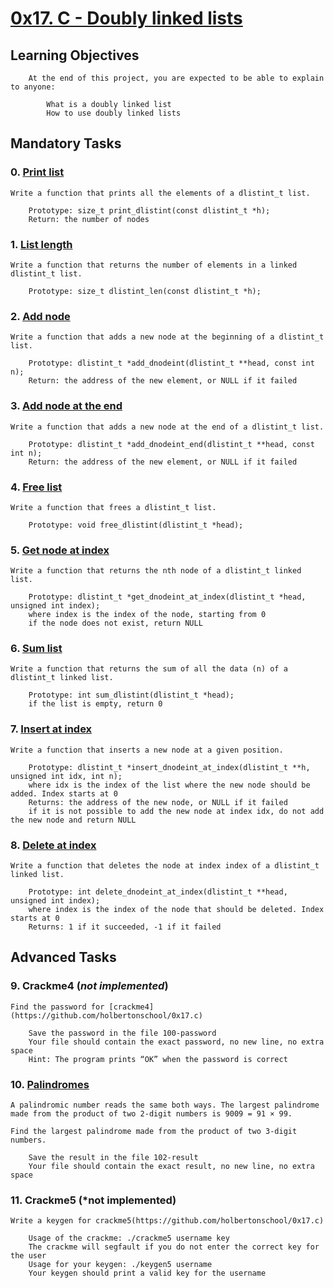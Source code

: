# [0x17. C - Doubly linked lists](https://github.com/leulyk/alx-low_level_programming/tree/main/0x17-doubly_linked_lists)

## Learning Objectives

        At the end of this project, you are expected to be able to explain to anyone:

            What is a doubly linked list
            How to use doubly linked lists

## Mandatory Tasks

### 0. [Print list](https://github.com/leulyk/alx-low_level_programming/blob/main/0x17-doubly_linked_lists/0-print_dlistint.c)

	Write a function that prints all the elements of a dlistint_t list.

	    Prototype: size_t print_dlistint(const dlistint_t *h);
	    Return: the number of nodes

### 1. [List length](https://github.com/leulyk/alx-low_level_programming/blob/main/0x17-doubly_linked_lists/1-dlistint_len.c)

	Write a function that returns the number of elements in a linked dlistint_t list.

	    Prototype: size_t dlistint_len(const dlistint_t *h);

### 2. [Add node](https://github.com/leulyk/alx-low_level_programming/blob/main/0x17-doubly_linked_lists/2-add_dnodeint.c)

	Write a function that adds a new node at the beginning of a dlistint_t list.

	    Prototype: dlistint_t *add_dnodeint(dlistint_t **head, const int n);
	    Return: the address of the new element, or NULL if it failed

### 3. [Add node at the end](https://github.com/leulyk/alx-low_level_programming/blob/main/0x17-doubly_linked_lists/3-add_dnodeint_end.c)

	Write a function that adds a new node at the end of a dlistint_t list.

	    Prototype: dlistint_t *add_dnodeint_end(dlistint_t **head, const int n);
	    Return: the address of the new element, or NULL if it failed

### 4. [Free list](https://github.com/leulyk/alx-low_level_programming/blob/main/0x17-doubly_linked_lists/4-free_dlistint.c)

	Write a function that frees a dlistint_t list.

	    Prototype: void free_dlistint(dlistint_t *head);

### 5. [Get node at index](https://github.com/leulyk/alx-low_level_programming/blob/main/0x17-doubly_linked_lists/5-get_dnodeint.c)

	Write a function that returns the nth node of a dlistint_t linked list.

	    Prototype: dlistint_t *get_dnodeint_at_index(dlistint_t *head, unsigned int index);
	    where index is the index of the node, starting from 0
	    if the node does not exist, return NULL

### 6. [Sum list](https://github.com/leulyk/alx-low_level_programming/blob/main/0x17-doubly_linked_lists/6-sum_dlistint.c)

	Write a function that returns the sum of all the data (n) of a dlistint_t linked list.

	    Prototype: int sum_dlistint(dlistint_t *head);
	    if the list is empty, return 0

### 7. [Insert at index](https://github.com/leulyk/alx-low_level_programming/blob/main/0x17-doubly_linked_lists/7-insert_dnodeint.c)

	Write a function that inserts a new node at a given position.

	    Prototype: dlistint_t *insert_dnodeint_at_index(dlistint_t **h, unsigned int idx, int n);
	    where idx is the index of the list where the new node should be added. Index starts at 0
	    Returns: the address of the new node, or NULL if it failed
	    if it is not possible to add the new node at index idx, do not add the new node and return NULL

### 8. [Delete at index](https://github.com/leulyk/alx-low_level_programming/blob/main/0x17-doubly_linked_lists/8-delete_dnodeint.c)

	Write a function that deletes the node at index index of a dlistint_t linked list.

	    Prototype: int delete_dnodeint_at_index(dlistint_t **head, unsigned int index);
	    where index is the index of the node that should be deleted. Index starts at 0
	    Returns: 1 if it succeeded, -1 if it failed

## Advanced Tasks

### 9. Crackme4 (*not implemented*)

	Find the password for [crackme4](https://github.com/holbertonschool/0x17.c)

	    Save the password in the file 100-password
	    Your file should contain the exact password, no new line, no extra space
	    Hint: The program prints “OK” when the password is correct

### 10. [Palindromes](https://github.com/leulyk/alx-low_level_programming/blob/main/0x17-doubly_linked_lists/102-largest_palindrome.c)

	A palindromic number reads the same both ways. The largest palindrome made from the product of two 2-digit numbers is 9009 = 91 × 99.

	Find the largest palindrome made from the product of two 3-digit numbers.

	    Save the result in the file 102-result
	    Your file should contain the exact result, no new line, no extra space


### 11. Crackme5 (*not implemented)

	Write a keygen for crackme5(https://github.com/holbertonschool/0x17.c)

	    Usage of the crackme: ./crackme5 username key
	    The crackme will segfault if you do not enter the correct key for the user
	    Usage for your keygen: ./keygen5 username
	    Your keygen should print a valid key for the username

